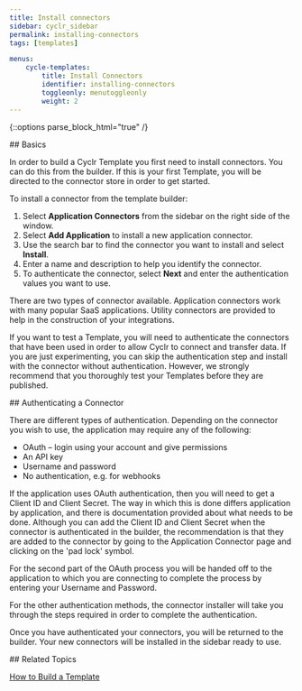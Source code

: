 ```yaml
---
title: Install connectors
sidebar: cyclr_sidebar
permalink: installing-connectors
tags: [templates]

menus:
    cycle-templates:
        title: Install Connectors
        identifier: installing-connectors
        toggleonly: menutoggleonly
        weight: 2
---
```

{::options parse_block_html="true" /}
<section class="card">
## Basics

In order to build a Cyclr Template you first need to install connectors. You can do this from the builder.  If this is your first Template, you will be directed to the connector store in order to get started.

To install a connector from the template builder:
1.  Select **Application Connectors** from the sidebar on the right side of the window.
2.  Select **Add Application** to install a new application connector.
3.  Use the search bar to find the connector you want to install and select **Install**.
4.  Enter a name and description to help you identify the connector.
5.  To authenticate the connector, select **Next** and enter the authentication values you want to use.

There are two types of connector available.  Application connectors work with many popular SaaS applications.  Utility connectors are provided to help in the construction of your integrations.

If you want to test a Template, you will need to authenticate the connectors that have been used in order to allow Cyclr to connect and transfer data. If you are just experimenting, you can skip the authentication step and install with the connector without authentication.  However, we strongly recommend that you thoroughly test your Templates before they are published.  


</section>
<section class="card">
## Authenticating a Connector

There are different types of authentication. Depending on the connector you wish to use, the application may require any of the following:

*   OAuth – login using your account and give permissions
*   An API key
*   Username and password
*   No authentication, e.g. for webhooks

If the application uses OAuth authentication, then you will need to get a Client ID and Client Secret.  The way in which this is done differs application by application, and there is documentation provided about what needs to be done.  Although you can add the Client ID and Client Secret when the connector is authenticated in the builder, the recommendation is that they are added to the connector by going to the Application Connector page and clicking on the 'pad lock' symbol.

For the second part of the OAuth process you will be handed off to the application to which you are connecting to complete the process by entering your Username and Password.

For the other authentication methods, the connector installer will take you through the steps required in order to complete the authentication.

Once you have authenticated your connectors, you will be returned to the builder. Your new connectors will be installed in the sidebar ready to use.


</section>
<section class="card">
## Related Topics

[How to Build a Template](./building-a-template)

</section>
